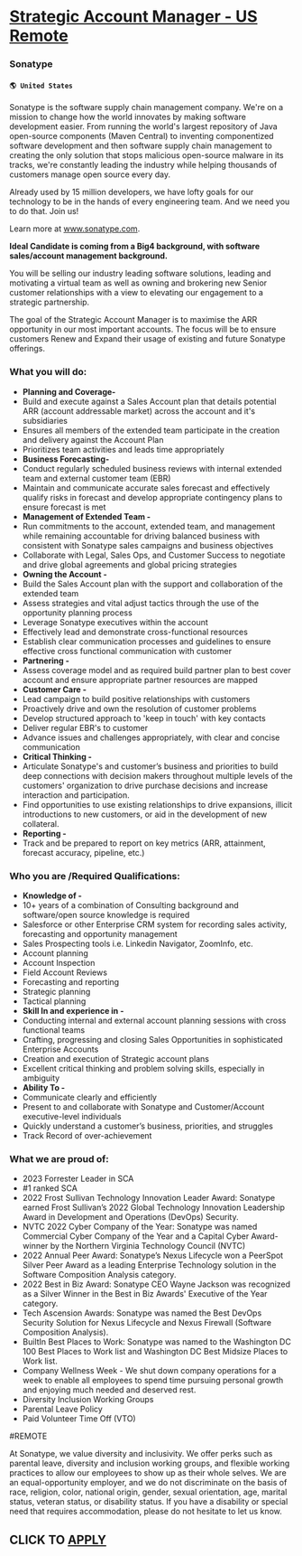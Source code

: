 # [Strategic Account Manager - US Remote](https://www.remotewlb.com/apply/strategic-account-manager-us-remote)  
### Sonatype  
#### `🌎 United States`  

Sonatype is the software supply chain management company. We're on a mission to change how the world innovates by making software development easier. From running the world's largest repository of Java open-source components (Maven Central) to inventing componentized software development and then software supply chain management to creating the only solution that stops malicious open-source malware in its tracks, we're constantly leading the industry while helping thousands of customers manage open source every day.

Already used by 15 million developers, we have lofty goals for our technology to be in the hands of every engineering team. And we need you to do that. Join us!

Learn more at www.sonatype.com.

 **Ideal Candidate is coming from a Big4 background, with software sales/account management background.**

You will be selling our industry leading software solutions, leading and motivating a virtual team as well as owning and brokering new Senior customer relationships with a view to elevating our engagement to a strategic partnership.

The goal of the Strategic Account Manager is to maximise the ARR opportunity in our most important accounts. The focus will be to ensure customers Renew and Expand their usage of existing and future Sonatype offerings.

### What you will do:

  *  **Planning and Coverage-**
  * Build and execute against a Sales Account plan that details potential ARR (account addressable market) across the account and it's subsidiaries
  * Ensures all members of the extended team participate in the creation and delivery against the Account Plan
  * Prioritizes team activities and leads time appropriately
  *  **Business Forecasting-**
  * Conduct regularly scheduled business reviews with internal extended team and external customer team (EBR)
  * Maintain and communicate accurate sales forecast and effectively qualify risks in forecast and develop appropriate contingency plans to ensure forecast is met
  *  **Management of Extended Team -**
  * Run commitments to the account, extended team, and management while remaining accountable for driving balanced business with consistent with Sonatype sales campaigns and business objectives
  * Collaborate with Legal, Sales Ops, and Customer Success to negotiate and drive global agreements and global pricing strategies
  *  **Owning the Account -**
  * Build the Sales Account plan with the support and collaboration of the extended team
  * Assess strategies and vital adjust tactics through the use of the opportunity planning process
  * Leverage Sonatype executives within the account
  * Effectively lead and demonstrate cross-functional resources
  * Establish clear communication processes and guidelines to ensure effective cross functional communication with customer
  *  **Partnering -**
  * Assess coverage model and as required build partner plan to best cover account and ensure appropriate partner resources are mapped
  *  **Customer Care -**
  * Lead campaign to build positive relationships with customers
  * Proactively drive and own the resolution of customer problems
  * Develop structured approach to 'keep in touch' with key contacts
  * Deliver regular EBR's to customer
  * Advance issues and challenges appropriately, with clear and concise communication
  *  **Critical Thinking -**
  * Articulate Sonatype's and customer’s business and priorities to build deep connections with decision makers throughout multiple levels of the customers' organization to drive purchase decisions and increase interaction and participation.
  * Find opportunities to use existing relationships to drive expansions, illicit introductions to new customers, or aid in the development of new collateral.
  *  **Reporting -**
  * Track and be prepared to report on key metrics (ARR, attainment, forecast accuracy, pipeline, etc.)

### Who you are /Required Qualifications:

  * **Knowledge of -**
  * 10+ years of a combination of Consulting background and software/open source knowledge is required
  * Salesforce or other Enterprise CRM system for recording sales activity, forecasting and opportunity management
  * Sales Prospecting tools i.e. Linkedin Navigator, ZoomInfo, etc.
  * Account planning
  * Account Inspection
  * Field Account Reviews
  * Forecasting and reporting
  * Strategic planning
  * Tactical planning
  *  **Skill In and experience in -**
  * Conducting internal and external account planning sessions with cross functional teams
  * Crafting, progressing and closing Sales Opportunities in sophisticated Enterprise Accounts
  * Creation and execution of Strategic account plans
  * Excellent critical thinking and problem solving skills, especially in ambiguity
  *  **Ability To -**
  * Communicate clearly and efficiently
  * Present to and collaborate with Sonatype and Customer/Account executive-level individuals
  * Quickly understand a customer’s business, priorities, and struggles
  * Track Record of over-achievement

### What we are proud of:

  * 2023 Forrester Leader in SCA
  * #1 ranked SCA
  * 2022 Frost Sullivan Technology Innovation Leader Award: Sonatype earned Frost Sullivan’s 2022 Global Technology Innovation Leadership Award in Development and Operations (DevOps) Security.
  * NVTC 2022 Cyber Company of the Year: Sonatype was named Commercial Cyber Company of the Year and a Capital Cyber Award-winner by the Northern Virginia Technology Council (NVTC)
  * 2022 Annual Peer Award: Sonatype’s Nexus Lifecycle won a PeerSpot Silver Peer Award as a leading Enterprise Technology solution in the Software Composition Analysis category.
  * 2022 Best in Biz Award: Sonatype CEO Wayne Jackson was recognized as a Silver Winner in the Best in Biz Awards' Executive of the Year category.
  * Tech Ascension Awards: Sonatype was named the Best DevOps Security Solution for Nexus Lifecycle and Nexus Firewall (Software Composition Analysis).
  * BuiltIn Best Places to Work: Sonatype was named to the Washington DC 100 Best Places to Work list and Washington DC Best Midsize Places to Work list.
  * Company Wellness Week - We shut down company operations for a week to enable all employees to spend time pursuing personal growth and enjoying much needed and deserved rest.
  * Diversity Inclusion Working Groups
  * Parental Leave Policy
  * Paid Volunteer Time Off (VTO)

#REMOTE

At Sonatype, we value diversity and inclusivity. We offer perks such as parental leave, diversity and inclusion working groups, and flexible working practices to allow our employees to show up as their whole selves. We are an equal-opportunity employer, and we do not discriminate on the basis of race, religion, color, national origin, gender, sexual orientation, age, marital status, veteran status, or disability status. If you have a disability or special need that requires accommodation, please do not hesitate to let us know.

  
## CLICK TO [APPLY](https://www.remotewlb.com/apply/strategic-account-manager-us-remote)

